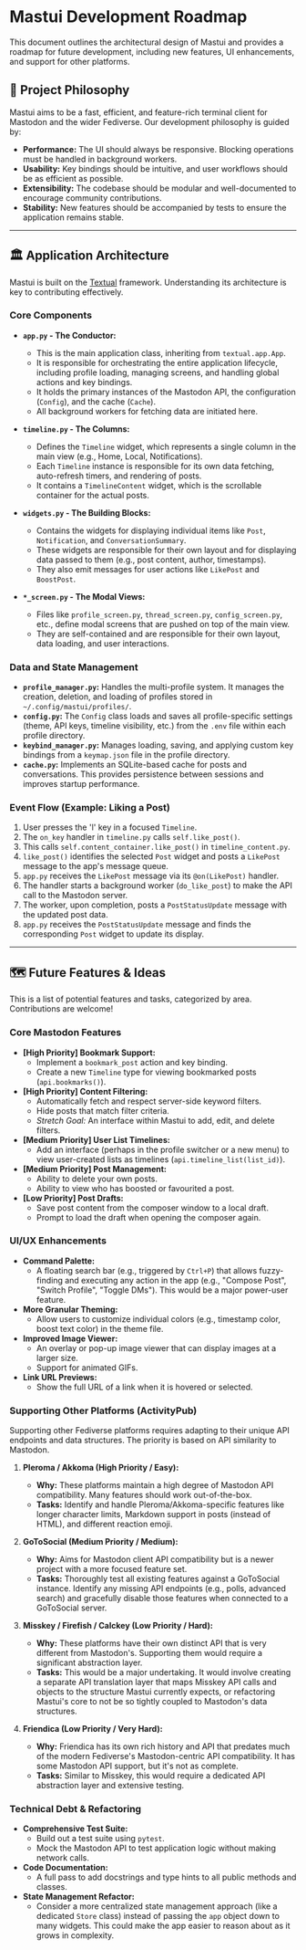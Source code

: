 # Mastui Development Roadmap

This document outlines the architectural design of Mastui and provides a roadmap for future development, including new features, UI enhancements, and support for other platforms.

## 🚀 Project Philosophy

Mastui aims to be a fast, efficient, and feature-rich terminal client for Mastodon and the wider Fediverse. Our development philosophy is guided by:

- **Performance:** The UI should always be responsive. Blocking operations must be handled in background workers.
- **Usability:** Key bindings should be intuitive, and user workflows should be as efficient as possible.
- **Extensibility:** The codebase should be modular and well-documented to encourage community contributions.
- **Stability:** New features should be accompanied by tests to ensure the application remains stable.

---

## 🏛️ Application Architecture

Mastui is built on the [Textual](https://textual.textualize.io/) framework. Understanding its architecture is key to contributing effectively.

### Core Components

- **`app.py` - The Conductor:**
  - This is the main application class, inheriting from `textual.app.App`.
  - It is responsible for orchestrating the entire application lifecycle, including profile loading, managing screens, and handling global actions and key bindings.
  - It holds the primary instances of the Mastodon API, the configuration (`Config`), and the cache (`Cache`).
  - All background workers for fetching data are initiated here.

- **`timeline.py` - The Columns:**
  - Defines the `Timeline` widget, which represents a single column in the main view (e.g., Home, Local, Notifications).
  - Each `Timeline` instance is responsible for its own data fetching, auto-refresh timers, and rendering of posts.
  - It contains a `TimelineContent` widget, which is the scrollable container for the actual posts.

- **`widgets.py` - The Building Blocks:**
  - Contains the widgets for displaying individual items like `Post`, `Notification`, and `ConversationSummary`.
  - These widgets are responsible for their own layout and for displaying data passed to them (e.g., post content, author, timestamps).
  - They also emit messages for user actions like `LikePost` and `BoostPost`.

- **`*_screen.py` - The Modal Views:**
  - Files like `profile_screen.py`, `thread_screen.py`, `config_screen.py`, etc., define modal screens that are pushed on top of the main view.
  - They are self-contained and are responsible for their own layout, data loading, and user interactions.

### Data and State Management

- **`profile_manager.py`:** Handles the multi-profile system. It manages the creation, deletion, and loading of profiles stored in `~/.config/mastui/profiles/`.
- **`config.py`:** The `Config` class loads and saves all profile-specific settings (theme, API keys, timeline visibility, etc.) from the `.env` file within each profile directory.
- **`keybind_manager.py`:** Manages loading, saving, and applying custom key bindings from a `keymap.json` file in the profile directory.
- **`cache.py`:** Implements an SQLite-based cache for posts and conversations. This provides persistence between sessions and improves startup performance.

### Event Flow (Example: Liking a Post)

1.  User presses the 'l' key in a focused `Timeline`.
2.  The `on_key` handler in `timeline.py` calls `self.like_post()`.
3.  This calls `self.content_container.like_post()` in `timeline_content.py`.
4.  `like_post()` identifies the selected `Post` widget and posts a `LikePost` message to the app's message queue.
5.  `app.py` receives the `LikePost` message via its `@on(LikePost)` handler.
6.  The handler starts a background worker (`do_like_post`) to make the API call to the Mastodon server.
7.  The worker, upon completion, posts a `PostStatusUpdate` message with the updated post data.
8.  `app.py` receives the `PostStatusUpdate` message and finds the corresponding `Post` widget to update its display.

---

## 🗺️ Future Features & Ideas

This is a list of potential features and tasks, categorized by area. Contributions are welcome!

### Core Mastodon Features

- **[High Priority] Bookmark Support:**
  - Implement a `bookmark_post` action and key binding.
  - Create a new `Timeline` type for viewing bookmarked posts (`api.bookmarks()`).
- **[High Priority] Content Filtering:**
  - Automatically fetch and respect server-side keyword filters.
  - Hide posts that match filter criteria.
  - *Stretch Goal:* An interface within Mastui to add, edit, and delete filters.
- **[Medium Priority] User List Timelines:**
  - Add an interface (perhaps in the profile switcher or a new menu) to view user-created lists as timelines (`api.timeline_list(list_id)`).
- **[Medium Priority] Post Management:**
  - Ability to delete your own posts.
  - Ability to view who has boosted or favourited a post.
- **[Low Priority] Post Drafts:**
  - Save post content from the composer window to a local draft.
  - Prompt to load the draft when opening the composer again.

### UI/UX Enhancements

- **Command Palette:**
  - A floating search bar (e.g., triggered by `Ctrl+P`) that allows fuzzy-finding and executing any action in the app (e.g., "Compose Post", "Switch Profile", "Toggle DMs"). This would be a major power-user feature.
- **More Granular Theming:**
  - Allow users to customize individual colors (e.g., timestamp color, boost text color) in the theme file.
- **Improved Image Viewer:**
  - An overlay or pop-up image viewer that can display images at a larger size.
  - Support for animated GIFs.
- **Link URL Previews:**
  - Show the full URL of a link when it is hovered or selected.

### Supporting Other Platforms (ActivityPub)

Supporting other Fediverse platforms requires adapting to their unique API endpoints and data structures. The priority is based on API similarity to Mastodon.

1.  **Pleroma / Akkoma (High Priority / Easy):**
    - **Why:** These platforms maintain a high degree of Mastodon API compatibility. Many features should work out-of-the-box.
    - **Tasks:** Identify and handle Pleroma/Akkoma-specific features like longer character limits, Markdown support in posts (instead of HTML), and different reaction emoji.

2.  **GoToSocial (Medium Priority / Medium):**
    - **Why:** Aims for Mastodon client API compatibility but is a newer project with a more focused feature set.
    - **Tasks:** Thoroughly test all existing features against a GoToSocial instance. Identify any missing API endpoints (e.g., polls, advanced search) and gracefully disable those features when connected to a GoToSocial server.

3.  **Misskey / Firefish / Calckey (Low Priority / Hard):**
    - **Why:** These platforms have their own distinct API that is very different from Mastodon's. Supporting them would require a significant abstraction layer.
    - **Tasks:** This would be a major undertaking. It would involve creating a separate API translation layer that maps Misskey API calls and objects to the structure Mastui currently expects, or refactoring Mastui's core to not be so tightly coupled to Mastodon's data structures.

4.  **Friendica (Low Priority / Very Hard):**
    - **Why:** Friendica has its own rich history and API that predates much of the modern Fediverse's Mastodon-centric API compatibility. It has some Mastodon API support, but it's not as complete.
    - **Tasks:** Similar to Misskey, this would require a dedicated API abstraction layer and extensive testing.

### Technical Debt & Refactoring

- **Comprehensive Test Suite:**
  - Build out a test suite using `pytest`.
  - Mock the Mastodon API to test application logic without making network calls.
- **Code Documentation:**
  - A full pass to add docstrings and type hints to all public methods and classes.
- **State Management Refactor:**
  - Consider a more centralized state management approach (like a dedicated `Store` class) instead of passing the `app` object down to many widgets. This could make the app easier to reason about as it grows in complexity.
